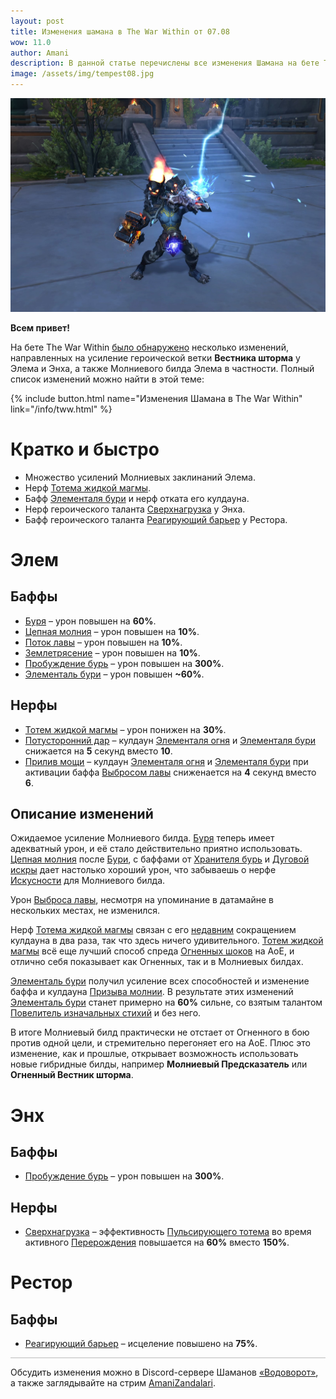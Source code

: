 ```yaml
---    
layout: post
title: Изменения шамана в The War Within от 07.08
wow: 11.0
author: Amani
description: В данной статье перечислены все изменения Шамана на бете The War Within в патче от 7 августа.
image: /assets/img/tempest08.jpg
---
```


<p align="center">
    <img src="/assets/img/tempest08.jpg"> 
</p>

**Всем привет!**

На бете The War Within [было обнаружено](https://www.wowhead.com/news/345699) несколько изменений, направленных на усиление героической ветки **Вестника шторма** у Элема и Энха, а также <span class="lightning">Молниевого</span> билда Элема в частности. Полный список изменений можно найти в этой теме:

<p></p>

{% include button.html name="Изменения Шамана в The War Within" link="/info/tww.html" %}  

<p></p>

# Кратко и быстро

* Множество усилений <span class="lightning">Молниевых</span> заклинаний Элема.
* Нерф [Тотема жидкой магмы](https://ru.wowhead.com/spell=192222).
* Бафф [Элементаля бури](https://ru.wowhead.com/spell=192249) и нерф отката его кулдауна.
* Нерф героического таланта [Сверхнагрузка](https://www.wowhead.com/ru/spell=445030) у Энха.
* Бафф героического таланта [Реагирующий барьер](https://www.wowhead.com/ru/spell=462454/) у Рестора.

 <!--more-->

# Элем

## Баффы


* [Буря](https://www.wowhead.com/ru/spell=454009/) – урон повышен на **60%**.
* [Цепная молния](https://ru.wowhead.com/spell=188443) – урон повышен на **10%**.
* [Поток лавы](https://ru.wowhead.com/spell=114074) – урон повышен на **10%**.
* [Землетрясение](https://ru.wowhead.com/spell=61882) – урон повышен на **10%**.
* [Пробуждение бурь](https://www.wowhead.com/ru/spell=455129) – урон повышен на **300%**.
* [Элементаль бури](https://ru.wowhead.com/spell=192249) – урон повышен **~60%**.

## Нерфы

* [Тотем жидкой магмы](https://ru.wowhead.com/spell=192222) – урон понижен на **30%**.
* [Потусторонний дар](https://www.wowhead.com/ru/spell=443451) – кулдаун [Элементаля огня](https://ru.wowhead.com/spell=198067) и [Элементаля бури](https://ru.wowhead.com/spell=192249) снижается на **5** секунд вместо **10**.
* [Прилив мощи](https://www.wowhead.com/ru/spell=262303) – кулдаун [Элементаля огня](https://ru.wowhead.com/spell=198067) и [Элементаля бури](https://ru.wowhead.com/spell=192249) при активации баффа [Выбросом лавы](https://ru.wowhead.com/spell=51505) сниженается на **4** секунд вместо **6**.

## Описание изменений

Ожидаемое усиление <span class="lightning">Молниевого</span> билда. [Буря](https://www.wowhead.com/ru/spell=454009/) теперь имеет адекватный урон, и её стало действительно приятно использовать. [Цепная молния](https://ru.wowhead.com/spell=188443) после [Бури](https://www.wowhead.com/ru/spell=454009/), с баффами от [Хранителя бурь](https://ru.wowhead.com/spell=191634) и [Дуговой искры](https://www.wowhead.com/ru/spell=455096) дает настолько хороший урон, что забываешь о нерфе [Искусности](https://www.wowhead.com/ru/spell=168534) для <span class="lightning">Молниевого</span> билда.

Урон [Выброса лавы](https://ru.wowhead.com/spell=51505), несмотря на упоминание в датамайне в нескольких местах, не изменился.

Нерф [Тотема жидкой магмы](https://ru.wowhead.com/spell=192222) связан с его [недавним](https://stormkeeper.ru/2024/07/31/beta-tww.html) сокращением кулдауна в два раза, так что здесь ничего удивительного. [Тотем жидкой магмы](https://ru.wowhead.com/spell=192222) всё еще лучший способ  спреда [Огненных шоков](https://ru.wowhead.com/spell=188389) на АоЕ, и отлично себя показывает как <span class="fire">Огненных</span>, так и в <span class="lightning">Молниевых</span> билдах.

[Элементаль бури](https://ru.wowhead.com/spell=192249) получил усиление всех способностей и изменение баффа и кулдауна [Призыва молнии](https://ru.wowhead.com/spell=157348). В результате этих изменений [Элементаль бури](https://ru.wowhead.com/spell=192249) станет примерно на **60%** сильне, со взятым талантом [Повелитель изначальных стихий](https://www.wowhead.com/ru/spell=117013) и без него.

В итоге <span class="lightning">Молниевый</span> билд практически не отстает от <span class="fire">Огненного</span> в бою против одной цели, и стремительно перегоняет его на АоЕ. Плюс это изменение, как и прошлые, открывает возможность использовать новые гибридные билды, например <span class="stormfire">**Молниевый Предсказатель**</span> или <span class="firestorm">**Огненный Вестник шторма**</span>.


# Энх

## Баффы

* [Пробуждение бурь](https://www.wowhead.com/ru/spell=455129) – урон повышен на **300%**.


## Нерфы

* [Сверхнагрузка](https://www.wowhead.com/ru/spell=445030) – эффективность [Пульсирующего тотема](https://www.wowhead.com/ru/spell=444995) во время активного [Перерождения](https://www.wowhead.com/ru/spell=114051) повышается на **60%** вместо **150%**.

# Рестор

## Баффы

* [Реагирующий барьер](https://www.wowhead.com/ru/spell=462454/) – исцеление повышено на **75%**.


<hr style="height:1px;background-color:#bbb">
<p></p>

Обсудить изменения можно в Discord-сервере Шаманов [«Водоворот»](https://discord.gg/vodovorot), а также заглядывайте на стрим [AmaniZandalari](https://www.twitch.tv/amanizandalari).


